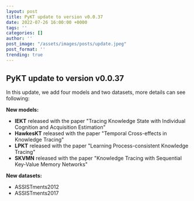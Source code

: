 ```yaml
---
layout: post
title: PyKT update to version v0.0.37
date: 2022-07-26 16:00:00 +0000
tags: ''
categories: []
author: ''
post_image: "/assets/images/posts/update.jpeg"
post_format: ''
trending: true
---
```

## PyKT update to version v0.0.37
In this update, we add four models and two datasets, more details can see following:

**New models:**
- **IEKT** released with the paper "Tracing Knowledge State with Individual Cognition and Acquisition Estimation"
- **HawkesKT** released with the paper "Temporal Cross-effects in Knowledge Tracing"
- **LPKT** released with the paper "Learning Process-consistent Knowledge Tracing"
- **SKVMN** released with the paper "Knowledge Tracing with Sequential Key-Value Memory Networks"

**New datasets:**
- ASSISTments2012
- ASSISTments2017
